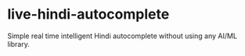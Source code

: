 # live-hindi-autocomplete
Simple real time intelligent Hindi autocomplete without using any AI/ML library.
